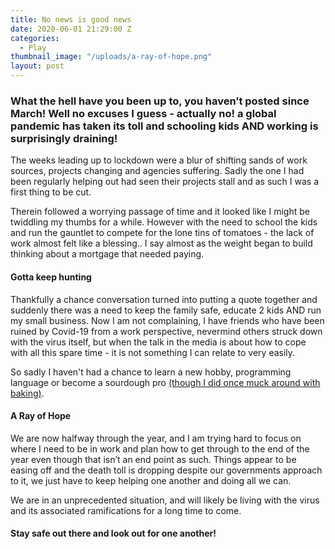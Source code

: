 ```yaml
---
title: No news is good news
date: 2020-06-01 21:29:00 Z
categories:
  - Play
thumbnail_image: "/uploads/a-ray-of-hope.png"
layout: post
---
```


### What the hell have you been up to, you haven’t posted since March! Well no excuses I guess - actually no! a global pandemic has taken its toll and schooling kids AND working is surprisingly draining!

The weeks leading up to lockdown were a blur of shifting sands of work sources, projects changing and agencies suffering. Sadly the one I had been regularly helping out had seen their projects stall and as such I was a first thing to be cut.

<!--more-->

Therein followed a worrying passage of time and it looked like I might be twiddling my thumbs for a while. However with the need to school the kids and run the gauntlet to compete for the lone tins of tomatoes - the lack of work almost felt like a blessing.. I say almost as the weight began to build thinking about a mortgage that needed paying.

#### Gotta keep hunting

Thankfully a chance conversation turned into putting a quote together and suddenly there was a need to keep the family safe, educate 2 kids AND run my small business. Now I am not complaining, I have friends who have been ruined by Covid-19 from a work perspective, nevermind others struck down with the virus itself, but when the talk in the media is about how to cope with all this spare time - it is not something I can relate to very easily.

So sadly I haven't had a chance to learn a new hobby, programming language or become a sourdough pro [(though I did once muck around with baking)](https://www.sushkelly.co.uk/play/2017/12/31/bring-forth-the-sourdough.html).

#### A Ray of Hope

We are now halfway through the year, and I am trying hard to focus on where I need to be in work and plan how to get through to the end of the year even though that isn’t an end point as such. Things appear to be easing off and the death toll is dropping despite our governments approach to it, we just have to keep helping one another and doing all we can.

We are in an unprecedented situation, and will likely be living with the virus and its associated ramifications for a long time to come.

#### Stay safe out there and look out for one another!
